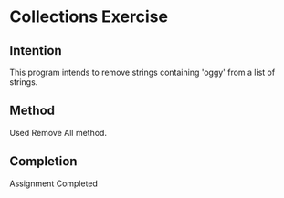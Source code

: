 # Collections Exercise

## Intention

This program intends to remove strings containing 'oggy' from a list of strings.

## Method

Used Remove All method.

## Completion

Assignment Completed
